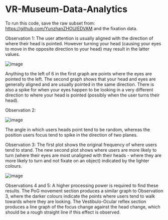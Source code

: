# VR-Museum-Data-Analytics

To run this code, save the raw subset from: https://github.com/YunzhanZHOU/EDVAM and the fixation data. 

Observation 1:
The user attention is usually aligned with the direction of where their head is pointed.
However turning your head (causing your eyes to move in the opposite direction to your head) may result in the latter values.

![image](https://user-images.githubusercontent.com/72916490/183541382-c7d7cddf-92a0-4103-a272-c5fe1dd04a75.png)

Anything to the left of 6 in the first graph are points where the eyes are pointed to the left.
The second graph shows that your head and eyes are generally aligned and are usually pointed in the same direction. There is also a spike for when your eyes happen to be looking in a very different direction to where your head is pointed (possibly when the user turns their head). 

Observation 2:

![image](https://user-images.githubusercontent.com/72916490/183541415-fb7d78db-8256-484e-b251-752f89771bf4.png)

The angle in which users heads point tend to be random, whereas the position users focus tend to spike in the direction of two planes. 

Observation 3:
The first plot shows the original frequency of where users tend to stand. 
The new second plot shows where users are more likely to turn (where their eyes are most unaligned with their heads - where they are more likely to turn and not fixate on an object) indicated by the lighter colours.

![image](https://user-images.githubusercontent.com/72916490/183541441-bba3706a-cf80-4f85-85d2-9628cde01e83.png)

Observations 4 and 5:
A higher processing power is required to find these results.
The PoG movement section produces a similar graph to Observation 3, where the darker colours indicate the points where users tend to walk towards where they are looking.
The Vestibulo-Ocular reflex section produces a line graph of the focus change against the head change, which should be a rough straight line if this effect is observed. 
